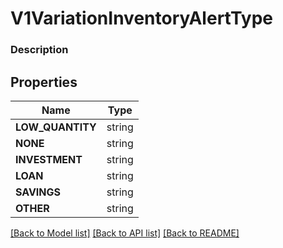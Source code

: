 # V1VariationInventoryAlertType


### Description



## Properties
Name | Type
------------ | -------------
**LOW_QUANTITY** | string
**NONE** | string
**INVESTMENT** | string
**LOAN** | string
**SAVINGS** | string
**OTHER** | string

[[Back to Model list]](../README.md#documentation-for-models) [[Back to API list]](../README.md#documentation-for-api-endpoints) [[Back to README]](../README.md)


